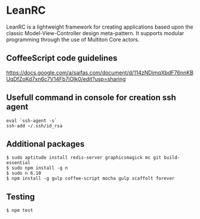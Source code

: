 LeanRC
================================

LeanRC is a lightweight framework for creating applications based upon the classic Model-View-Controller design meta-pattern. It supports modular programming through the use of Multiton Core actors.

## CoffeeScript code guidelines
https://docs.google.com/a/saifas.com/document/d/114zNDimqXbdF76nnKBUqDfZoKd7xn6c7V14Fb7jOlk0/edit?usp=sharing


## Usefull command in console for creation ssh agent
```
eval `ssh-agent -s`
ssh-add ~/.ssh/id_rsa

```

## Additional packages
```
$ sudo aptitude install redis-server graphicsmagick mc git build-essential
$ sudo npm install -g n
$ sudo n 6.10
$ npm install -g gulp coffee-script mocha gulp scaffolt forever
```

## Testing
```
$ npm test
```
